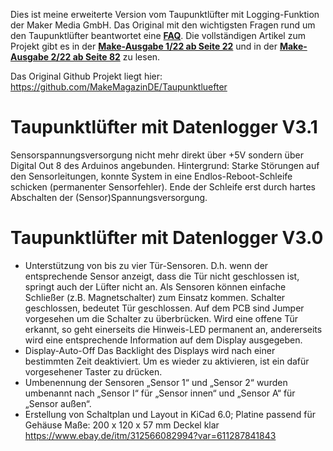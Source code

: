 Dies ist meine erweiterte Version vom Taupunktlüfter mit Logging-Funktion der Maker Media GmbH.
Das Original mit den wichtigsten Fragen rund um den Taupunktlüfter beantwortet eine **[FAQ](https://heise.de/-6526328)**. Die vollständigen Artikel zum Projekt gibt es in der **[Make-Ausgabe 1/22 ab Seite 22](https://www.heise.de/select/make/2022/1/2135511212557842576)** und in der **[Make-Ausgabe 2/22 ab Seite 82](https://www.heise.de/select/make/2022/2/2204711461516715363)** zu lesen.

Das Original Github Projekt liegt hier: https://github.com/MakeMagazinDE/Taupunktluefter

# Taupunktlüfter mit Datenlogger V3.1

Sensorspannungsversorgung nicht mehr direkt über +5V sondern über Digital Out 8
des Arduinos angebunden. Hintergrund: Starke Störungen auf den Sensorleitungen,
konnte System in eine Endlos-Reboot-Schleife schicken (permanenter
Sensorfehler). Ende der Schleife erst durch hartes Abschalten der
(Sensor)Spannungsversorgung.

# Taupunktlüfter mit Datenlogger V3.0

* Unterstützung von bis zu vier Tür-Sensoren. D.h. wenn der entsprechende Sensor
anzeigt, dass die Tür nicht geschlossen ist, springt auch der Lüfter nicht an.
Als Sensoren können einfache Schließer (z.B. Magnetschalter) zum Einsatz kommen.
Schalter geschlossen, bedeutet Tür geschlossen.
Auf dem PCB sind Jumper vorgesehen um die Schalter zu überbrücken.
Wird eine offene Tür erkannt, so geht einerseits die Hinweis-LED permanent an,
andererseits wird eine entsprechende Information auf dem Display ausgegeben.
* Display-Auto-Off
Das Backlight des Displays wird nach einer bestimmten Zeit deaktiviert. Um es wieder zu
aktivieren, ist ein dafür vorgesehener Taster zu drücken.
* Umbenennung der Sensoren
„Sensor 1“ und „Sensor 2“ wurden umbenannt nach „Sensor I“ für „Sensor innen“ und
„Sensor A“ für „Sensor außen“.
* Erstellung von Schaltplan und Layout in KiCad 6.0;
Platine passend für Gehäuse Maße: 200 x 120 x 57 mm Deckel klar
https://www.ebay.de/itm/312566082994?var=611287841843


